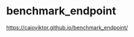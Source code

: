 # benchmark_endpoint

<a href="https://caioviktor.github.io/benchmark_endpoint/">https://caioviktor.github.io/benchmark_endpoint/</a>